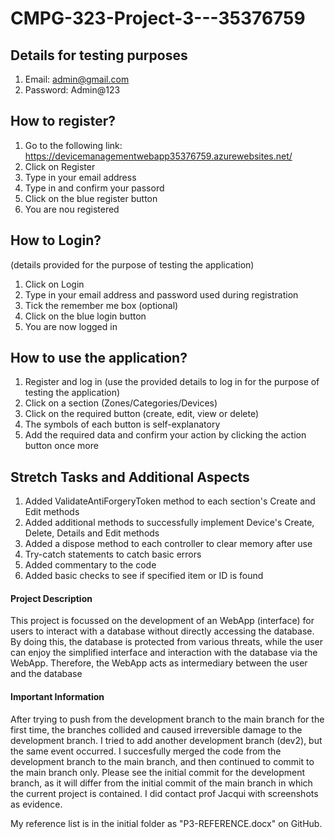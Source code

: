 # CMPG-323-Project-3---35376759

## Details for testing purposes
1. Email: admin@gmail.com
2. Password: Admin@123

## How to register?
1. Go to the following link: https://devicemanagementwebapp35376759.azurewebsites.net/
2. Click on Register
3. Type in your email address
4. Type in and confirm your passord
5. Click on the blue register button
6. You are nou registered



## How to Login?
(details provided for the purpose of testing the application)
1. Click on Login
2. Type in your email address and password used during registration
3. Tick the remember me box (optional)
4. Click on the blue login button
5. You are now logged in



## How to use the application?
1. Register and log in (use the provided details to log in for the purpose of testing the application)
2. Click on a section (Zones/Categories/Devices)
3. Click on the required button (create, edit, view or delete)
4. The symbols of each button is self-explanatory
5. Add the required data and confirm your action by clicking the action button once more



## Stretch Tasks and Additional Aspects
1. Added ValidateAntiForgeryToken method to each section's Create and Edit methods
2. Added additional methods to successfully implement Device's Create, Delete, Details and Edit methods
3. Added a dispose method to each controller to clear memory after use
4. Try-catch statements to catch basic errors
5. Added commentary to the code
6. Added basic checks to see if specified item or ID is found



#### Project Description
This project is focussed on the development of an WebApp (interface) for users to interact with a database without directly accessing the database. By doing this, the database is protected from various threats, while the user can enjoy the simplified interface and interaction with the database via the WebApp. Therefore, the WebApp acts as intermediary between the user and the database

#### Important Information
After trying to push from the development branch to the main branch for the first time, the branches collided and caused irreversible damage to the development branch. I tried to add another development branch (dev2), but the same event occurred. I succesfully merged the code from the development branch to the main branch, and then continued to commit to the main branch only. Please see the initial commit for the development branch, as it will differ from the initial commit of the main branch in which the current project is contained. I did contact prof Jacqui with screenshots as evidence. 

My reference list is in the initial folder as "P3-REFERENCE.docx" on GitHub.
